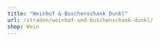 ```yaml
---
title: "Weinhof & Buschenschank Dunkl"
url: /straden/weinhof-und-buschenschank-dunkl/
shop: Wein
---
```

